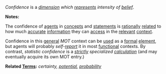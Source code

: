 *Confidence* is a *[dimension](https://github.com/gcassel/Modular-Organization-Terminology/blob/master/terms/dimension.md) which [represents](https://github.com/gcassel/Modular-Organization-Terminology/blob/master/terms/representation.md) intensity of [belief](https://github.com/gcassel/Modular-Organization-Terminology/blob/master/terms/believe.md)*.  

**Notes:**  

The confidence of [agents](https://github.com/gcassel/Modular-Organization-Terminology/blob/master/terms/agent.md) in [concepts](https://github.com/gcassel/Modular-Organization-Terminology/blob/master/terms/concept.md) and [statements](https://github.com/gcassel/Modular-Organization-Terminology/blob/master/terms/statede.md) is [rationally](https://github.com/gcassel/Modular-Organization-Terminology/blob/master/terms/true.md) [related](https://github.com/gcassel/Modular-Organization-Terminology/blob/master/terms/relationship.md) to how much [accurate](https://github.com/gcassel/Modular-Organization-Terminology/blob/master/terms/accuracy.md) [information](https://github.com/gcassel/Modular-Organization-Terminology/blob/master/terms/information.md) they can [access](https://github.com/gcassel/Modular-Organization-Terminology/blob/master/terms/access.md) in the [relevant](https://github.com/gcassel/Modular-Organization-Terminology/blob/master/terms/relevance.md) [context](https://github.com/gcassel/Modular-Organization-Terminology/blob/master/terms/context.md).

Confidence in this [general](https://github.com/gcassel/Modular-Organization-Terminology/blob/master/terms/base.md) *MOT* context can be [used](https://github.com/gcassel/Modular-Organization-Terminology/blob/master/terms/use.md) as a [formal](https://github.com/gcassel/Modular-Organization-Terminology/blob/master/terms/form.md) [element](https://github.com/gcassel/Modular-Organization-Terminology/blob/master/terms/element.md), but agents will probably *self-[report](https://github.com/gcassel/Modular-Organization-Terminology/blob/master/terms/report.md)* it in most [functional](https://github.com/gcassel/Modular-Organization-Terminology/blob/master/terms/function.md) contexts.   By contrast, *statistic confidence* is a *[strictly](https://github.com/gcassel/Modular-Organization-Terminology/blob/master/terms/strict.md) specialized [calculation](https://github.com/gcassel/Modular-Organization-Terminology/blob/master/terms/calculate.md)* (and may eventually acquire its own MOT entry.)

**Related [Terms](https://github.com/gcassel/Modular-Organization-Terminology/blob/master/terms/term.md):** *certainty, [potential](https://github.com/gcassel/Modular-Organization-Terminology/blob/master/terms/potential.md), [probability](https://github.com/gcassel/Modular-Organization-Terminology/blob/master/terms/probability.md)*

